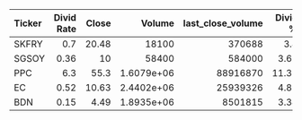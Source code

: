 | Ticker   |   Divid Rate |   Close |         Volume |   last_close_volume |   Divid % | 5_Days_pos   | above_SMA_50   |
|:---------|-------------:|--------:|---------------:|--------------------:|----------:|:-------------|:---------------|
| SKFRY    |         0.7  |   20.48 | 18100          |              370688 |      3.4  | False        | False          |
| SGSOY    |         0.36 |   10    | 58400          |              584000 |      3.63 | True         | False          |
| PPC      |         6.3  |   55.3  |     1.6079e+06 |            88916870 |     11.39 | True         | True           |
| EC       |         0.52 |   10.63 |     2.4402e+06 |            25939326 |      4.89 | True         | True           |
| BDN      |         0.15 |    4.49 |     1.8935e+06 |             8501815 |      3.34 | False        | False          |